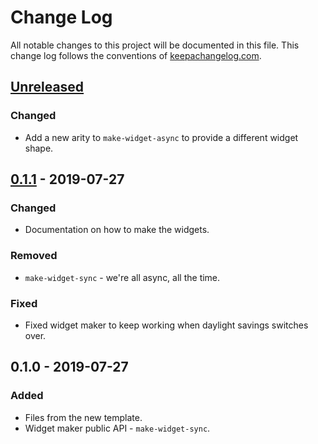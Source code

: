 # Change Log
All notable changes to this project will be documented in this file. This change log follows the conventions of [keepachangelog.com](http://keepachangelog.com/).

## [Unreleased]
### Changed
- Add a new arity to `make-widget-async` to provide a different widget shape.

## [0.1.1] - 2019-07-27
### Changed
- Documentation on how to make the widgets.

### Removed
- `make-widget-sync` - we're all async, all the time.

### Fixed
- Fixed widget maker to keep working when daylight savings switches over.

## 0.1.0 - 2019-07-27
### Added
- Files from the new template.
- Widget maker public API - `make-widget-sync`.

[Unreleased]: https://github.com/your-name/clj-hua/compare/0.1.1...HEAD
[0.1.1]: https://github.com/your-name/clj-hua/compare/0.1.0...0.1.1
